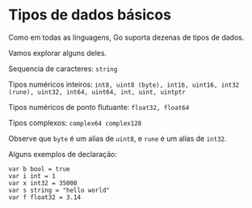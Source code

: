 # Tipos de dados básicos

Como em todas as linguagens, Go suporta dezenas de tipos de dados.

Vamos explorar alguns deles.

Sequencia de caracteres: ```string```

Tipos numéricos inteiros: ```int8, uint8 (byte), int16, uint16, int32 (rune), uint32, int64, uint64, int, uint, uintptr```

Tipos numéricos de ponto flutuante: ```float32, float64```

Tipos complexos: ```complex64 complex128```

Observe que ```byte``` é um alias de ```uint8```, e ```rune``` é um alias de ```int32```.


Alguns exemplos de declaração:

```golang
var b bool = true
var i int = 1
var x int32 = 35000
var s string = "hello world"
var f float32 = 3.14
```